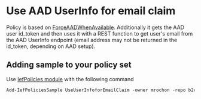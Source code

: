 # Use AAD UserInfo for email claim

Policy is based on [ForceAADWhenAvailable](ForceAADWhenAvailable). Additionally it gets the AAD user id_token and then uses it with a REST function to get user's email from the AAD UserInfo endpoint (email address may not be returned in the id_token, depending on AAD setup).


## Adding sample to your policy set

Use [IefPolicies module](https://www.powershellgallery.com/packages/IefPolicies) with the following command

```PowerShell
Add-IefPoliciesSample UseUserInfoforEmailClaim -owner mrochon -repo b2csamples
```